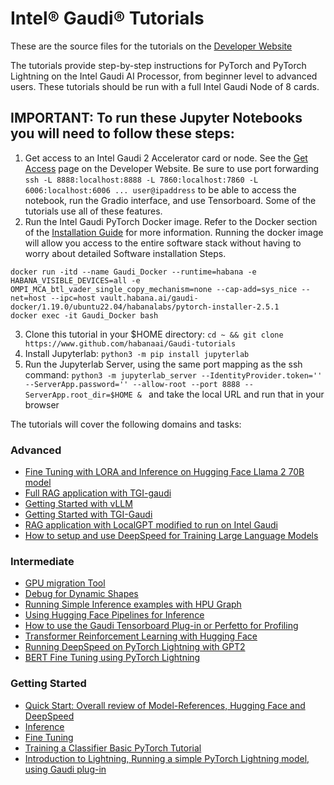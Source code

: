 # Intel&reg; Gaudi&reg; Tutorials

These are the source files for the tutorials on the [Developer Website](https://www.intel.com/content/www/us/en/developer/platform/gaudi/tutorials.html)

The tutorials provide step-by-step instructions for PyTorch and PyTorch Lightning on the Intel Gaudi AI Processor, from beginner level to advanced users.  These tutorials should be run with a full Intel Gaudi Node of 8 cards. 

## IMPORTANT: To run these Jupyter Notebooks you will need to follow these steps:
1. Get access to an Intel Gaudi 2 Accelerator card or node.  See the [Get Access](https://developer.habana.ai/get-access/) page on the Developer Website.  Be sure to use port forwarding `ssh -L 8888:localhost:8888 -L 7860:localhost:7860 -L 6006:localhost:6006 ... user@ipaddress` to be able to access the notebook, run the Gradio interface, and use Tensorboard.   Some of the tutorials use all of these features.
2. Run the Intel Gaudi PyTorch Docker image.  Refer to the Docker section of the [Installation Guide](https://docs.habana.ai/en/latest/Installation_Guide/Bare_Metal_Fresh_OS.html#bare-metal-fresh-os-single-click) for more information.  Running the docker image will allow you access to the entire software stack without having to worry about detailed Software installation Steps.
```
docker run -itd --name Gaudi_Docker --runtime=habana -e HABANA_VISIBLE_DEVICES=all -e OMPI_MCA_btl_vader_single_copy_mechanism=none --cap-add=sys_nice --net=host --ipc=host vault.habana.ai/gaudi-docker/1.19.0/ubuntu22.04/habanalabs/pytorch-installer-2.5.1
docker exec -it Gaudi_Docker bash
```
3. Clone this tutorial in your $HOME directory:  `cd ~ && git clone https://www.github.com/habanaai/Gaudi-tutorials`
4. Install Jupyterlab: `python3 -m pip install jupyterlab`
5. Run the Jupyterlab Server, using the same port mapping as the ssh command:  `python3 -m jupyterlab_server --IdentityProvider.token='' --ServerApp.password='' --allow-root --port 8888 --ServerApp.root_dir=$HOME & ` and take the local URL and run that in your browser

The tutorials will cover the following domains and tasks:

### Advanced
- [Fine Tuning with LORA and Inference on Hugging Face Llama 2 70B model](https://github.com/HabanaAI/Gaudi-tutorials/blob/main/PyTorch/llama2_fine_tuning_inference/llama2_fine_tuning_inference.ipynb)
- [Full RAG application with TGI-gaudi](https://github.com/HabanaAI/Gaudi-tutorials/blob/main/PyTorch/RAG_Application/RAG-on-Intel-Gaudi.ipynb)
- [Getting Started with vLLM](https://github.com/HabanaAI/Gaudi-tutorials/blob/main/PyTorch/Getting_Started_with_vLLM/Getting_Started_with_vLLM.ipynb)
- [Getting Started with TGI-Gaudi](https://github.com/HabanaAI/Gaudi-tutorials/blob/main/PyTorch/TGI_Gaudi_tutorial/TGI_on_Intel_Gaudi.ipynb)
- [RAG application with LocalGPT modified to run on Intel Gaudi](https://github.com/HabanaAI/Gaudi-tutorials/blob/main/PyTorch/localGPT_inference/LocalGPT_Inference.ipynb)
- [How to setup and use DeepSpeed for Training Large Language Models](https://github.com/HabanaAI/Gaudi-tutorials/tree/main/PyTorch/Large_Model_DeepSpeed)

### Intermediate
- [GPU migration Tool](https://github.com/HabanaAI/Gaudi-tutorials/blob/main/PyTorch/GPU_Migration/GPU_Migration.ipynb)
- [Debug for Dynamic Shapes](https://github.com/HabanaAI/Gaudi-tutorials/blob/main/PyTorch/Detecting_Dynamic_Shapes/Detecting_Dynamic_Shapes.ipynb)
- [Running Simple Inference examples with HPU Graph](https://github.com/HabanaAI/Gaudi-tutorials/blob/main/PyTorch/Inference/Gaudi_inference_ex2.ipynb)
- [Using Hugging Face Pipelines for Inference](https://github.com/HabanaAI/Gaudi-tutorials/tree/main/PyTorch/Hugging_Face_pipelines)
- [How to use the Gaudi Tensorboard Plug-in or Perfetto for Profiling](https://github.com/HabanaAI/Gaudi-tutorials/blob/main/PyTorch/Profiling_and_Optimization/Profiler_and_Optimization.ipynb)
- [Transformer Reinforcement Learning with Hugging Face](https://github.com/HabanaAI/Gaudi-tutorials/blob/main/PyTorch/Transformer_Reinforcement_Learning/Transformer_Reinforcement_Learning.ipynb)
- [Running DeepSpeed on PyTorch Lightning with GPT2](https://github.com/HabanaAI/Gaudi-tutorials/blob/main/Lightning/DeepSpeed_Lightning/DeepSpeed_Lightning.ipynb)
- [BERT Fine Tuning using PyTorch Lightning](https://github.com/HabanaAI/Gaudi-tutorials/blob/main/Lightning/Finetune%20Transformers/finetune-transformers.ipynb)

### Getting Started
- [Quick Start: Overall review of Model-References, Hugging Face and DeepSpeed](https://github.com/HabanaAI/Gaudi-tutorials/blob/main/PyTorch/Intel_Gaudi_Quickstart/Intel_Gaudi_Quick_Start.ipynb)
- [Inference](https://github.com/HabanaAI/Gaudi-tutorials/blob/main/PyTorch/Inference/Intel_Gaudi_Inference.ipynb)
- [Fine Tuning](https://github.com/HabanaAI/Gaudi-tutorials/blob/main/PyTorch/Fine_Tuning/Intel_Gaudi_Fine_Tuning.ipynb)
- [Training a Classifier Basic PyTorch Tutorial](https://github.com/HabanaAI/Gaudi-tutorials/blob/main/PyTorch/Training%20a%20Classifier/cifar10_tutorial.ipynb)
- [Introduction to Lightning, Running a simple PyTorch Lightning model, using Gaudi plug-in](https://github.com/HabanaAI/Gaudi-tutorials/blob/main/Lightning/Introduction/mnist-hello-world.ipynb)

